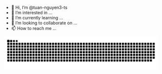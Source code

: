 - 👋 Hi, I’m @tuan-nguyen3-ts
- 👀 I’m interested in ...
- 🌱 I’m currently learning ...
- 💞️ I’m looking to collaborate on ...
- 📫 How to reach me ...

<picture>
  <source media="(prefers-color-scheme: dark)" srcset="https://raw.githubusercontent.com/tuan-nguyen3-ts/tuan-nguyen3-ts/output/github-contribution-grid-snake-dark.svg">
  <source media="(prefers-color-scheme: light)" srcset="https://raw.githubusercontent.com/tuan-nguyen3-ts/tuan-nguyen3-ts/output/github-contribution-grid-snake.svg">
  <img alt="github contribution grid snake animation" src="https://raw.githubusercontent.com/tuan-nguyen3-ts/tuan-nguyen3-ts/output/github-contribution-grid-snake.svg">
</picture>
